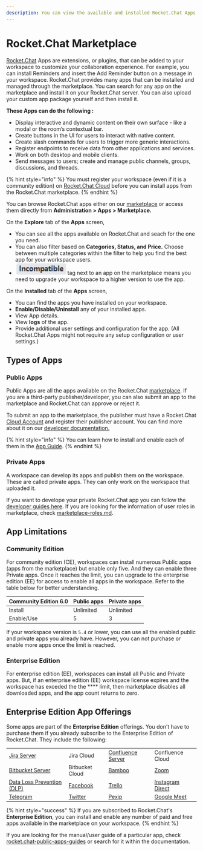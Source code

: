 ```yaml
---
description: You can view the available and installed Rocket.Chat Apps and manage them.
---
```


# Rocket.Chat Marketplace

[Rocket.Chat](http://rocket.chat) Apps are extensions, or plugins, that can be added to your workspace to customize your collaboration experience. For example, you can install Reminders and insert the Add Reminder button on a message in your workspace. Rocket.Chat provides many apps that can be installed and managed through the marketplace. You can search for any app on the marketplace and install it on your Rocket.Chat server. You can also upload your custom app package yourself and then install it.

**These Apps can do the following :**

* Display interactive and dynamic content on their own surface - like a modal or the room’s contextual bar.
* Create buttons in the UI for users to interact with native content.
* Create slash commands for users to trigger more generic interactions.
* Register endpoints to receive data from other applications and services.
* Work on both desktop and mobile clients.
* Send messages to users; create and manage public channels, groups, discussions, and threads.

{% hint style="info" %}
You must register your workspace (even if it is a community edition) on [Rocket.Chat Cloud](https://cloud.rocket.chat) before you can install apps from the Rocket.Chat marketplace.
{% endhint %}

You can browse Rocket.Chat apps either on our [marketplace](https://rocket.chat/marketplace) or access them directly from **Administration > Apps > Marketplace.**

On the **Explore** tab of the **Apps** screen,

* You can see all the apps available on Rocket.Chat and seach for the one you need.
* You can also filter based on **Categories, Status, and Price.** Choose between multiple categories within the filter to help you find the best app for your workspace users.
* <img src="../../.gitbook/assets/image (917).png" alt="" data-size="line"> tag next to an app on the marketplace means you need to upgrade your workspace to a higher version to use the app.

On the **Installed** tab of the **Apps** screen,

* You can find the apps you have installed on your workspace.
* **Enable/Disable/Uninstall** any of your installed apps.
* View App details.
* View **logs** of the app.
* Provide additional user settings and configuration for the app. (All Rocket.Chat Apps might not require any setup configuration or user settings.)

## Types of Apps

### Public Apps

Public Apps are all the apps available on the Rocket.Chat [marketplace](https://www.rocket.chat/marketplace). If you are a third-party publisher/developer, you can also submit an app to the marketplace and Rocket.Chat can approve or reject it.&#x20;

To submit an app to the marketplace, the publisher must have a Rocket.Chat [Cloud Account](https://cloud.rocket.chat/login) and register their publisher account. You can find more about it on our [developer documentation. ](https://developer.rocket.chat/apps-engine/app-submission-to-the-marketplace)

{% hint style="info" %}
You can learn how to install and enable each of them in the [App Guide](rocket.chat-public-apps-guides/).
{% endhint %}

### Private Apps

A workspace can develop its apps and publish them on the workspace. These are called private apps. They can only work on the workspace that uploaded it.

If you want to develope your private Rocket.Chat app you can follow the [developer guides here](https://developer.rocket.chat/apps-engine/rocket.chat-apps-engine). If you are looking for the information of user roles in marketplace, check [marketplace-roles.md](../../setup-and-configure/roles-in-rocket.chat/marketplace-roles.md "mention").

## App Limitations

### Community Edition

For community edition (CE), workspaces can install numerous Public apps (apps from the marketplace) but enable only five. And they can enable three Private apps. Once it reaches the limit, you can upgrade to the enterprise edition (EE) for access to enable all apps in the workspace.  Refer to the table below for better understanding.

| Community Edition 6.0 | Public apps | Private apps |
| --------------------- | ----------- | ------------ |
| Install               | Unlimited   | Unlimited    |
| Enable/Use            | 5           | 3            |

If your workspace version is `5.4` or lower, you can use all the enabled public and private apps you already have. However, you can not purchase or enable more apps once the limit is reached.&#x20;

### Enterprise Edition

For enterprise edition (EE), workspaces can install all Public and Private apps. But, if an enterprise edition (EE) workspace license expires and the workspace has exceded the the **** limit, then marketplace disables all downloaded apps, and the app count returns to zero.

## Enterprise Edition App Offerings

Some apps are part of the **Enterprise Edition** offerings. You don't have to purchase them if you already subscribe to the Enterprise Edition of Rocket.Chat. They include the following:

|                                                                                              |                                                                                      |                                                                                                     |                                                                                                                 |
| -------------------------------------------------------------------------------------------- | ------------------------------------------------------------------------------------ | --------------------------------------------------------------------------------------------------- | --------------------------------------------------------------------------------------------------------------- |
| [Jira Server](rocket.chat-public-apps-guides/atlassian/jira-server-integration.md)           | Jira Cloud                                                                           | [Confluence Server](rocket.chat-public-apps-guides/atlassian/confluence-server-integration.md)      | Confluence Cloud                                                                                                |
| [Bitbucket Server](rocket.chat-public-apps-guides/atlassian/bitbucket-server-integration.md) | Bitbucket Cloud                                                                      | [Bamboo](rocket.chat-public-apps-guides/atlassian/bamboo-integration.md)                            | [Zoom](rocket.chat-public-apps-guides/zoom.md)                                                                  |
| [Data Loss Prevention (DLP)](rocket.chat-public-apps-guides/data-loss-prevention-dlp-app.md) | [Facebook](https://docs.rocket.chat/guides/app-guides/omnichannel-apps/facebook-app) | [Trello](https://docs.rocket.chat/guides/app-guides/trello)                                         | [Instagram Direct](rocket.chat-public-apps-guides/omnichannel-apps/instagram-direct/)                           |
| [Telegram](rocket.chat-public-apps-guides/omnichannel-apps/telegram-app/)                    | [Twitter](rocket.chat-public-apps-guides/omnichannel-apps/twitter-app/)              | [Pexip](../../use-rocket.chat/rocket.chat-conference-call/conference-call-admin-guide/pexip-app.md) | [Google Meet](../../use-rocket.chat/rocket.chat-conference-call/conference-call-admin-guide/google-meet-app.md) |

{% hint style="success" %}
If you are subscribed to Rocket.Chat's **Enterprise Edition**, you can install and enable any number of paid and free apps available in the marketplace on your workspace.
{% endhint %}

If you are looking for the manual/user guide of a particular app, check [rocket.chat-public-apps-guides](rocket.chat-public-apps-guides/ "mention") or search for it within the documentation.
